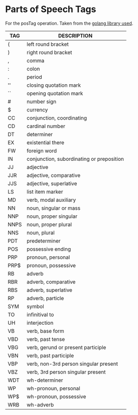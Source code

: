 # Parts of Speech Tags
For the posTag operation.  Taken from the [golang library used]( https://github.com/jdkato/prose#tagging ).

|TAG|	DESCRIPTION|
|---|---|
|(	|left round bracket|
|)|	right round bracket|
|,|	comma|
|:|	colon|
|.|	period|
|''|	closing quotation mark|
|``|	opening quotation mark|
|\#|	number sign|
|$|	currency|
|CC|	conjunction, coordinating|
|CD|	cardinal number|
|DT|	determiner|
|EX|	existential there|
|FW|	foreign word|
|IN|	conjunction, subordinating or preposition|
|JJ|	adjective|
|JJR|	adjective, comparative|
|JJS|	adjective, superlative|
|LS|	list item marker|
|MD|	verb, modal auxiliary|
|NN|	noun, singular or mass|
|NNP|	noun, proper singular|
|NNPS|	noun, proper plural|
|NNS|	noun, plural|
|PDT|	predeterminer|
|POS|	possessive ending|
|PRP|	pronoun, personal|
|PRP$|	pronoun, possessive|
|RB|	adverb|
|RBR|	adverb, comparative|
|RBS|	adverb, superlative|
|RP|	adverb, particle|
|SYM|	symbol|
|TO|	infinitival to|
|UH|	interjection|
|VB|	verb, base form|
|VBD|	verb, past tense|
|VBG|	verb, gerund or present participle|
|VBN|	verb, past participle|
|VBP|	verb, non-3rd person singular present|
|VBZ|	verb, 3rd person singular present|
|WDT|	wh-determiner|
|WP|	wh-pronoun, personal|
|WP$|	wh-pronoun, possessive|
|WRB|	wh-adverb|
